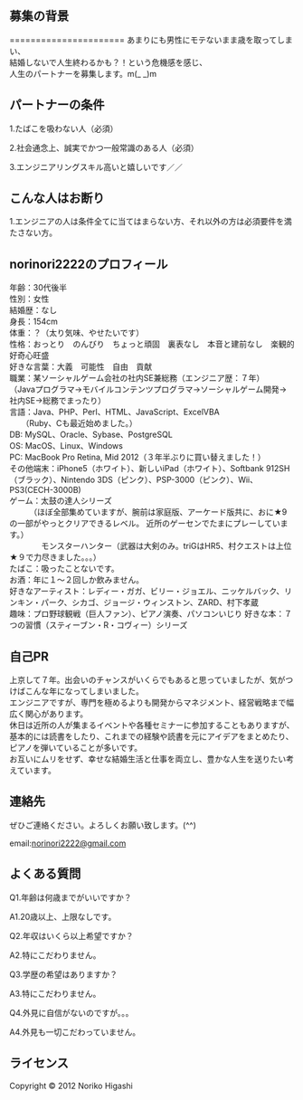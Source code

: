 募集の背景
------
======================
あまりにも男性にモテないまま歳を取ってしまい、  
結婚しないで人生終わるかも？！という危機感を感じ、  
人生のパートナーを募集します。m(_ _)m  

パートナーの条件
------
1.たばこを吸わない人（必須）

2.社会通念上、誠実でかつ一般常識のある人（必須）

3.エンジニアリングスキル高いと嬉しいです／／

こんな人はお断り
------
1.エンジニアの人は条件全てに当てはまらない方、それ以外の方は必須要件を満たさない方。

norinori2222のプロフィール
------
年齢：30代後半  
性別：女性  
結婚歴：なし  
身長：154cm  
体重：？（太り気味、やせたいです）  
性格：おっとり　のんびり　ちょっと頑固　裏表なし　本音と建前なし　楽観的　好奇心旺盛  
好きな言葉：大義　可能性　自由　貢献  
職業：某ソーシャルゲーム会社の社内SE兼総務（エンジニア歴：７年）  
（Javaプログラマ→モバイルコンテンツプログラマ→ソーシャルゲーム開発→社内SE→総務でまったり）  
言語：Java、PHP、Perl、HTML、JavaScript、ExcelVBA  
　　（Ruby、Cも最近始めました。）  
DB: MySQL、Oracle、Sybase、PostgreSQL  
OS: MacOS、Linux、Windows  
PC: MacBook Pro Retina, Mid 2012（３年半ぶりに買い替えました！）  
その他端末：iPhone5（ホワイト）、新しいiPad（ホワイト）、Softbank 912SH（ブラック）、Nintendo 3DS（ピンク）、PSP-3000（ピンク）、Wii、PS3(CECH-3000B)  
ゲーム：太鼓の達人シリーズ  
　　　（ほぼ全部集めていますが、腕前は家庭版、アーケード版共に、おに★9の一部がやっとクリアできるレベル。  近所のゲーセンでたまにプレーしています。）  
　　　　モンスターハンター（武器は大剣のみ。triGはHR5、村クエストは上位★９で力尽きました。。。）  
たばこ：吸ったことないです。  
お酒：年に１〜２回しか飲みません。  
好きなアーティスト：レディー・ガガ、ビリー・ジョエル、ニッケルバック、リンキン・パーク、シカゴ、ジョージ・ウィンストン、ZARD、村下孝蔵  
趣味：プロ野球観戦（巨人ファン）、ピアノ演奏、パソコンいじり
好きな本：７つの習慣（スティーブン・R・コヴィー）シリーズ

自己PR
------
上京して７年。出会いのチャンスがいくらでもあると思っていましたが、気がつけばこんな年になってしまいました。  
エンジニアですが、専門を極めるよりも開発からマネジメント、経営戦略まで幅広く関心があります。  
休日は近所の人が集まるイベントや各種セミナーに参加することもありますが、  
基本的には読書をしたり、これまでの経験や読書を元にアイデアをまとめたり、ピアノを弾いていることが多いです。  
お互いにムリをせず、幸せな結婚生活と仕事を両立し、豊かな人生を送りたい考えています。

連絡先
------
ぜひご連絡ください。よろしくお願い致します。(^^)

email:norinori2222@gmail.com

よくある質問
------
Q1.年齢は何歳までがいいですか？  

A1.20歳以上、上限なしです。  

Q2.年収はいくら以上希望ですか？  

A2.特にこだわりません。

Q3.学歴の希望はありますか？

A3.特にこだわりません。

Q4.外見に自信がないのですが。。。

A4.外見も一切こだわっていません。

ライセンス
----------
Copyright &copy; 2012 Noriko Higashi 